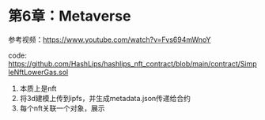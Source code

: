# 第6章：Metaverse

参考视频：https://www.youtube.com/watch?v=Fvs694mWnoY

code: https://github.com/HashLips/hashlips_nft_contract/blob/main/contract/SimpleNftLowerGas.sol

1. 本质上是nft
2. 将3d建模上传到ipfs，并生成metadata.json传递给合约
3. 每个nft关联一个对象，展示


